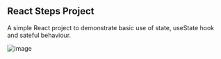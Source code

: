 ## React Steps Project

A simple React project to demonstrate basic use of state, useState hook and sateful behaviour.

![image](https://github.com/akshithg05/React-steps/assets/90089033/ef96d4f6-3df6-48cc-b5a2-685d51be72af)
